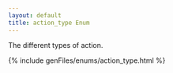 ```yaml
---
layout: default
title: action_type Enum
---
```


The different types of action.


{% include genFiles/enums/action_type.html %}

